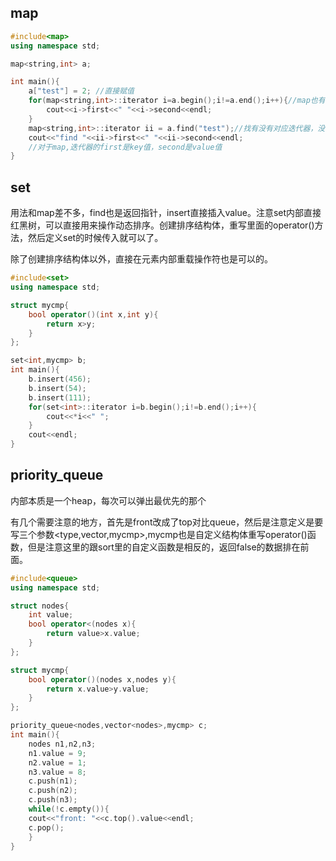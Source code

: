 ## map

``` c++
#include<map>
using namespace std;

map<string,int> a;

int main(){
	a["test"] = 2; //直接赋值
	for(map<string,int>::iterator i=a.begin();i!=a.end();i++){//map也有迭代器
		cout<<i->first<<" "<<i->second<<endl;
	}
	map<string,int>::iterator ii = a.find("test");//找有没有对应迭代器，没有的话会返回a.end();
	cout<<"find "<<ii->first<<" "<<ii->second<<endl;
    //对于map,迭代器的first是key值，second是value值
}
```

## set

用法和map差不多，find也是返回指针，insert直接插入value。注意set内部直接红黑树，可以直接用来操作动态排序。创建排序结构体，重写里面的operator()方法，然后定义set的时候传入就可以了。

除了创建排序结构体以外，直接在元素内部重载操作符也是可以的。

``` c++
#include<set>
using namespace std;

struct mycmp{
	bool operator()(int x,int y){
		return x>y;
	}
};

set<int,mycmp> b;
int main(){
	b.insert(456);
	b.insert(54);
	b.insert(111);
	for(set<int>::iterator i=b.begin();i!=b.end();i++){
		cout<<*i<<" ";
	}
	cout<<endl;
}
```

## priority_queue
内部本质是一个heap，每次可以弹出最优先的那个

有几个需要注意的地方，首先是front改成了top对比queue，然后是注意定义是要写三个参数<type,vector<type>,mycmp>,mycmp也是自定义结构体重写operator()函数，但是注意这里的跟sort里的自定义函数是相反的，返回false的数据排在前面。
``` c++
#include<queue>
using namespace std;

struct nodes{
	int value;
	bool operator<(nodes x){
		return value>x.value;
	}
};

struct mycmp{
	bool operator()(nodes x,nodes y){
		return x.value>y.value;
	}
};

priority_queue<nodes,vector<nodes>,mycmp> c;
int main(){
	nodes n1,n2,n3;
	n1.value = 9;
	n2.value = 1;
	n3.value = 8;
	c.push(n1);
	c.push(n2);
	c.push(n3);
	while(!c.empty()){
	cout<<"front: "<<c.top().value<<endl;
	c.pop();
	}
}
```
